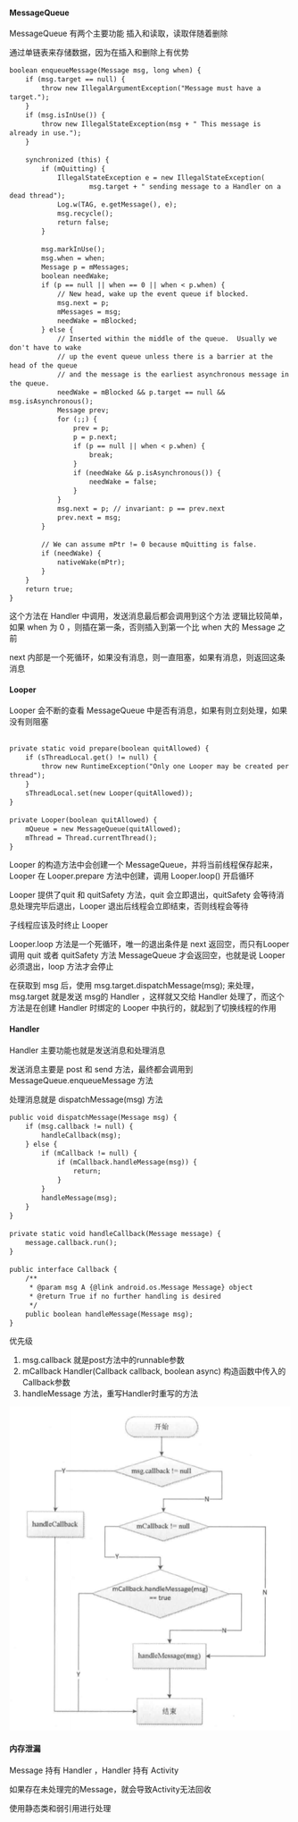 #### MessageQueue

MessageQueue 有两个主要功能 插入和读取，读取伴随着删除

通过单链表来存储数据，因为在插入和删除上有优势

```
boolean enqueueMessage(Message msg, long when) {
    if (msg.target == null) {
        throw new IllegalArgumentException("Message must have a target.");
    }
    if (msg.isInUse()) {
        throw new IllegalStateException(msg + " This message is already in use.");
    }

    synchronized (this) {
        if (mQuitting) {
            IllegalStateException e = new IllegalStateException(
                    msg.target + " sending message to a Handler on a dead thread");
            Log.w(TAG, e.getMessage(), e);
            msg.recycle();
            return false;
        }

        msg.markInUse();
        msg.when = when;
        Message p = mMessages;
        boolean needWake;
        if (p == null || when == 0 || when < p.when) {
            // New head, wake up the event queue if blocked.
            msg.next = p;
            mMessages = msg;
            needWake = mBlocked;
        } else {
            // Inserted within the middle of the queue.  Usually we don't have to wake
            // up the event queue unless there is a barrier at the head of the queue
            // and the message is the earliest asynchronous message in the queue.
            needWake = mBlocked && p.target == null && msg.isAsynchronous();
            Message prev;
            for (;;) {
                prev = p;
                p = p.next;
                if (p == null || when < p.when) {
                    break;
                }
                if (needWake && p.isAsynchronous()) {
                    needWake = false;
                }
            }
            msg.next = p; // invariant: p == prev.next
            prev.next = msg;
        }

        // We can assume mPtr != 0 because mQuitting is false.
        if (needWake) {
            nativeWake(mPtr);
        }
    }
    return true;
}
```
这个方法在 Handler 中调用，发送消息最后都会调用到这个方法
逻辑比较简单，如果 when 为 0 ，则插在第一条，否则插入到第一个比 when 大的 Message 之前


next 内部是一个死循环，如果没有消息，则一直阻塞，如果有消息，则返回这条消息

#### Looper
Looper 会不断的查看 MessageQueue 中是否有消息，如果有则立刻处理，如果没有则阻塞

```

private static void prepare(boolean quitAllowed) {
    if (sThreadLocal.get() != null) {
        throw new RuntimeException("Only one Looper may be created per thread");
    }
    sThreadLocal.set(new Looper(quitAllowed));
}

private Looper(boolean quitAllowed) {
    mQueue = new MessageQueue(quitAllowed);
    mThread = Thread.currentThread();
}
```
Looper 的构造方法中会创建一个 MessageQueue，并将当前线程保存起来，Looper 在 Looper.prepare 方法中创建，调用 Looper.loop() 开启循环

Looper 提供了quit 和 quitSafety 方法，quit 会立即退出，quitSafety 会等待消息处理完毕后退出，Looper 退出后线程会立即结束，否则线程会等待

子线程应该及时终止 Looper

Looper.loop 方法是一个死循环，唯一的退出条件是 next 返回空，而只有Looper 调用 quit 或者 quitSafety 方法 MessageQueue 才会返回空，也就是说 Looper 必须退出，loop 方法才会停止

在获取到 msg 后，使用 msg.target.dispatchMessage(msg); 来处理，msg.target 就是发送 msg的 Handler ，这样就又交给 Handler 处理了，而这个方法是在创建 Handler 时绑定的 Looper 中执行的，就起到了切换线程的作用

#### Handler
Handler 主要功能也就是发送消息和处理消息

发送消息主要是 post 和 send 方法，最终都会调用到 MessageQueue.enqueueMessage 方法

处理消息就是 dispatchMessage(msg) 方法

```
public void dispatchMessage(Message msg) {
    if (msg.callback != null) {
        handleCallback(msg);
    } else {
        if (mCallback != null) {
            if (mCallback.handleMessage(msg)) {
                return;
            }
        }
        handleMessage(msg);
    }
}

private static void handleCallback(Message message) {
    message.callback.run();
}

public interface Callback {
    /**
     * @param msg A {@link android.os.Message Message} object
     * @return True if no further handling is desired
     */
    public boolean handleMessage(Message msg);
}
```

优先级
1. msg.callback  就是post方法中的runnable参数
2. mCallback Handler(Callback callback, boolean async) 构造函数中传入的Callback参数
3. handleMessage 方法，重写Handler时重写的方法

![](/Assets/handler消息处理.jpg)


#### 内存泄漏

Message 持有 Handler  ，Handler 持有  Activity

如果存在未处理完的Message，就会导致Activity无法回收

使用静态类和弱引用进行处理
